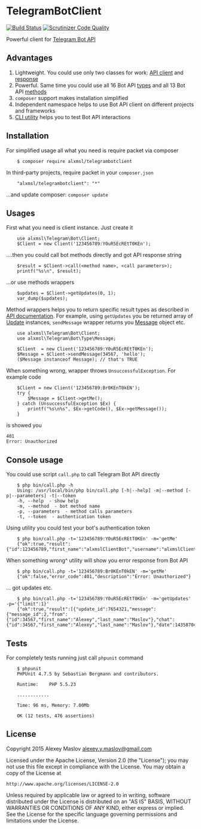 # TelegramBotClient

[![Build Status](https://travis-ci.org/alxmsl/TelegramBotClient.svg)](https://travis-ci.org/alxmsl/TelegramBotClient)
[![Scrutinizer Code Quality](https://scrutinizer-ci.com/g/alxmsl/TelegramBotClient/badges/quality-score.png?b=master)](https://scrutinizer-ci.com/g/alxmsl/TelegramBotClient/?branch=master)

Powerful client for [Telegram Bot API](https://core.telegram.org/bots)

## Advantages

1. Lightweight. You could use only two classes for work: [API client](/source/Client.php) and 
 [response](/source/Response.php)
2. Powerful. Same time you could use all 16 Bot API [types](https://core.telegram.org/bots/api#available-types) and all 
 13 Bot API [methods](https://core.telegram.org/bots/api#available-methods)  
3. `composer` support makes installation simplified
4. Independent namespace helps to use Bot API client on different projects and frameworks
5. [CLI utility](/bin/call.php) helps you to test Bot API interactions

## Installation

For simplified usage all what you need is require packet via composer

```
    $ composer require alxmsl/telegrambotclient
```

In third-party projects, require packet in your `composer.json`

```
    "alxmsl/telegrambotclient": "*"
```

...and update composer: `composer update`

## Usages

First what you need is client instance. Just create it

```
    use alxmsl\Telegram\Bot\Client;
    $Client = new Client('123456789:Y0uR5EcREtT0KEn');
```

....then you could call bot methods directly and got API response string 

```
    $result = $Client->call(<method name>, <call parameters>);
    printf("%s\n", $result);
```

...or use methods wrappers 

```
    $updates = $Client->getUpdates(0, 1);
    var_dump($updates);
```

Method wrappers helps you to return specific result types as described in 
 [API documentation](https://core.telegram.org/bots/api#available-types). For example, using `getUpdates` you be 
 returned array of [Update](/source/Type/Update.php) instances, `sendMessage` wrapper returns you 
 [Message](/source/Type/Message.php) object etc.

```
    use alxmsl\Telegram\Bot\Client;
    use alxmsl\Telegram\Bot\Type\Message;
    
    $Client  = new Client('123456789:Y0uR5EcREtT0KEn');
    $Message = $Client->sendMessage(34567, 'hello');
    ($Message instanceof Message); // that's TRUE 
```

When something wrong, wrapper throws `UnsuccessfulException`. For example code

```
    $Client = new Client('123456789:Br0KEnT0kEN');
    try {
        $Message = $Client->getMe();
    } catch (UnsuccessfulException $Ex) {
        printf("%s\n%s", $Ex->getCode(), $Ex->getMessage());
    }
```

is showed you

```
401
Error: Unauthorized
```

## Console usage

You could use script `call.php` to call Telegram Bot API directly

```
    $ php bin/call.php -h
    Using: /usr/local/bin/php bin/call.php [-h|--help] -m|--method [-p|--parameters] -t|--token
    -h, --help  - show help
    -m, --method  - bot method name
    -p, --parameters  - method calls parameters
    -t, --token  - authentication token
```

Using utility you could test your bot's authentication token 

```
    $ php bin/call.php -t='123456789:Y0uR5EcREtT0KEn' -m='getMe' 
    {"ok":true,"result":{"id":123456789,"first_name":"alxmslClientBot","username":"alxmslClientBot"}}
```

When something wrong^ utility will show you error response from Bot API

```
    $ php bin/call.php -t='123456789:Br0KEnT0kEN' -m='getMe' 
    {"ok":false,"error_code":401,"description":"Error: Unauthorized"}
```

... got updates etc.

```
    $ php bin/call.php -t='123456789:Y0uR5EcREtT0KEn' -m='getUpdates' -p='{"limit":1}' 
    {"ok":true,"result":[{"update_id":7654321,"message":{"message_id":2,"from":{"id":34567,"first_name":"Alexey","last_name":"Maslov"},"chat":{"id":34567,"first_name":"Alexey","last_name":"Maslov"},"date":1435870467,"text":"\/start"}}]}
```

## Tests

For completely tests running just call `phpunit` command

```
    $ phpunit
    PHPUnit 4.7.5 by Sebastian Bergmann and contributors.
    
    Runtime:	PHP 5.5.23
    
    ............
    
    Time: 96 ms, Memory: 7.00Mb
    
    OK (12 tests, 476 assertions)
```

## License

Copyright 2015 Alexey Maslov <alexey.y.maslov@gmail.com>

Licensed under the Apache License, Version 2.0 (the "License");
you may not use this file except in compliance with the License.
You may obtain a copy of the License at

    http://www.apache.org/licenses/LICENSE-2.0

Unless required by applicable law or agreed to in writing, software
distributed under the License is distributed on an "AS IS" BASIS,
WITHOUT WARRANTIES OR CONDITIONS OF ANY KIND, either express or implied.
See the License for the specific language governing permissions and
limitations under the License.
